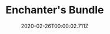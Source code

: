 ---
templateKey: blog-post
featuredpost: false
date: 2020-02-26T00:00:02.711Z
featuredimage: /img/Enchanter's_Bundle.png
title: Enchanter's Bundle
description: Gold Bar (5)
room: Bulletin Board
tags:
  - Oak Resin
  - Wine
  - Rabbit's Foot
  - Pomegranate
---